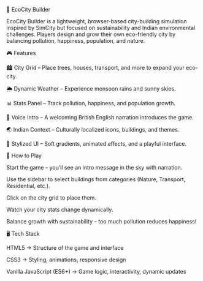 🌿 EcoCity Builder

EcoCity Builder is a lightweight, browser-based city-building simulation inspired by SimCity but focused on sustainability and Indian environmental challenges. Players design and grow their own eco-friendly city by balancing pollution, happiness, population, and nature.

🎮 Features

🏙️ City Grid – Place trees, houses, transport, and more to expand your eco-city.

🌦️ Dynamic Weather – Experience monsoon rains and sunny skies.

📊 Stats Panel – Track pollution, happiness, and population growth.

🎤 Voice Intro – A welcoming British English narration introduces the game.

🌏 Indian Context – Culturally localized icons, buildings, and themes.

🎨 Stylized UI – Soft gradients, animated effects, and a playful interface.

🚀 How to Play

Start the game – you’ll see an intro message in the sky with narration.

Use the sidebar to select buildings from categories (Nature, Transport, Residential, etc.).

Click on the city grid to place them.

Watch your city stats change dynamically.

Balance growth with sustainability – too much pollution reduces happiness!

🖥️ Tech Stack

HTML5 → Structure of the game and interface

CSS3 → Styling, animations, responsive design

Vanilla JavaScript (ES6+) → Game logic, interactivity, dynamic updates

